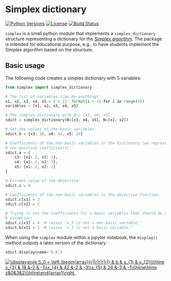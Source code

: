 # Simplex dictionary

[![Python Versions](https://img.shields.io/badge/python-3.6%20|%203.7-blue.svg)](https://img.shields.io/badge/python-3.6%20|%203.7%20|%203.8%20|%203.9-blue.svg)
[![License](https://img.shields.io/badge/license-MIT-green.svg)](https://img.shields.io/badge/license-MIT-green.svg)
[![Build Status](https://drone.typename.fr/api/badges/mikael.capelle/simplex/status.svg)](https://drone.typename.fr/mikael.capelle/simplex)

`simplex` is a small python module that implements a `simplex_dictionary` structure
representing a dictionary for the
[Simplex algorithm](https://en.wikipedia.org/wiki/Simplex_algorithm).
The package is intended for educational purpose, e.g., to have students implement the
Simplex algorithm based on the structure.

## Basic usage

The following code creates a simplex dictionary with 5 variables:

```python
from simplex import simplex_dictionary

# The list of variables (can be anything):
x1, x2, x3, x4, x5 = ('x_{}'.format(i + 1) for i in range(5))
variables = [x1, x2, x3, x4, x5]

# The simplex dictionary with B = (x3, x4, x5):
sdict = simplex_dictionary(B=[x3, x4, x5], N=[x1, x2])

# Set the values of the basic variables:
sdict.b = {x3: 18, x4: 42, x5: 24}

# Coefficients of the non-basic variables in the dictionary (we represent
# the positive coefficients):
sdict.a = {
    x3: {x1: 2, x2: 1},
    x4: {x1: 2, x2: 3},
    x5: {x1: 3, x2: 1}
}

# Current value of the objective:
sdict.z = 0

# Coefficients of the non-basic variables in the objective function:
sdict.c[x1] = 3
sdict.c[x2] = 2

# Trying to set the coefficients for a basic variables that should be 0 raise an
# exception:
sdict.c[x3] = 4  # raises "x_3 is not a non-basic variable."
sdict.b[x1] = 1  # raises "x_1 is not a basic variable."
```

When using the `simplex` module within a jupyter notebook, the `display()` method
outputs a latex version of the dictionary:

```python
sdict.display(name='S_0')
```

<a href="https://www.codecogs.com/eqnedit.php?latex=\displaystyle&space;S_0&space;=&space;\left.\begin{array}{r||r|r|r|r|}&space;&&space;b&space;&&space;x_{1}&space;&&space;x_{2}\\\hline&space;x_{3}&space;&&space;18&space;&-2&space;&&space;-1\\x_{4}&space;&&space;42&space;&-2&space;&&space;-3\\x_{5}&space;&&space;24&space;&-3&space;&&space;-1\\\hline\hline&space;z&0&3&2\\\hline\end{array}\right." target="_blank"><img src="https://latex.codecogs.com/gif.latex?\displaystyle&space;S_0&space;=&space;\left.\begin{array}{r||r|r|r|r|}&space;&&space;b&space;&&space;x_{1}&space;&&space;x_{2}\\\hline&space;x_{3}&space;&&space;18&space;&-2&space;&&space;-1\\x_{4}&space;&&space;42&space;&-2&space;&&space;-3\\x_{5}&space;&&space;24&space;&-3&space;&&space;-1\\\hline\hline&space;z&0&3&2\\\hline\end{array}\right." title="\displaystyle S_0 = \left.\begin{array}{r||r|r|r|r|} & b & x_{1} & x_{2}\\\hline x_{3} & 18 &-2 & -1\\x_{4} & 42 &-2 & -3\\x_{5} & 24 &-3 & -1\\\hline\hline z&0&3&2\\\hline\end{array}\right." /></a>
